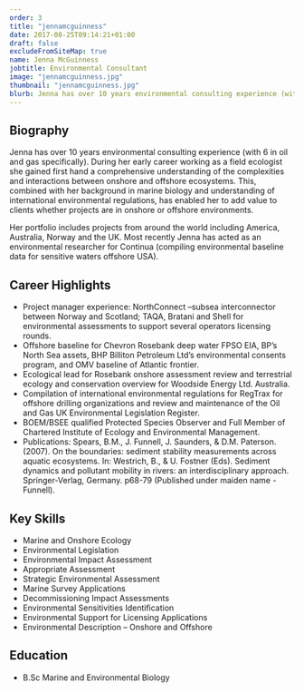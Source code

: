 ```yaml
---
order: 3
title: "jennamcguinness"
date: 2017-08-25T09:14:21+01:00
draft: false
excludeFromSiteMap: true
name: Jenna McGuinness
jobtitle: Environmental Consultant
image: "jennamcguinness.jpg"
thumbnail: "jennamcguinness.jpg"
blurb: Jenna has over 10 years environmental consulting experience (with 6 in oil and gas specifically).
---
```


## Biography

<p>
    Jenna has over 10 years environmental consulting experience (with 6
    in oil and gas specifically). During her early career working as a field
    ecologist she gained first hand a comprehensive understanding of
    the complexities and interactions between onshore and offshore
    ecosystems. This, combined with her background in marine biology and
    understanding of international environmental regulations, has enabled
    her to add value to clients whether projects are in onshore or offshore
    environments.
</p>
<p>
    Her portfolio includes projects from around the world including America,
    Australia, Norway and the UK. Most recently Jenna has acted as an
    environmental researcher for Continua (compiling environmental
    baseline data for sensitive waters offshore USA).
</p>

## Career Highlights

* Project manager experience: NorthConnect –subsea interconnector
between Norway and Scotland; TAQA, Bratani and Shell for
environmental assessments to support several operators licensing
rounds.
* Offshore baseline for Chevron Rosebank deep water FPSO EIA, BP’s
North Sea assets, BHP Billiton Petroleum Ltd’s environmental consents
program, and OMV baseline of Atlantic frontier.
* Ecological lead for Rosebank onshore assessment review and
terrestrial ecology and conservation overview for Woodside Energy
Ltd. Australia.
* Compilation of international environmental regulations for RegTrax for
offshore drilling organizations and review and maintenance of the Oil
and Gas UK Environmental Legislation Register.
* BOEM/BSEE qualified Protected Species Observer and Full Member of
Chartered Institute of Ecology and Environmental Management.
* Publications: Spears, B.M., J. Funnell, J. Saunders, & D.M. Paterson.
(2007). On the boundaries: sediment stability measurements across
aquatic ecosystems. In: Westrich, B., & U. Fostner (Eds). Sediment
dynamics and pollutant mobility in rivers: an interdisciplinary approach.
Springer-Verlag, Germany. p68-79 (Published under maiden name
-Funnell).

<split>

## Key Skills

* Marine and Onshore Ecology
* Environmental Legislation
* Environmental Impact Assessment
* Appropriate Assessment
* Strategic Environmental Assessment
* Marine Survey Applications
* Decommissioning Impact Assessments
* Environmental Sensitivities Identification
* Environmental Support for Licensing Applications
* Environmental Description – Onshore and Offshore

## Education
* B.Sc Marine and Environmental Biology